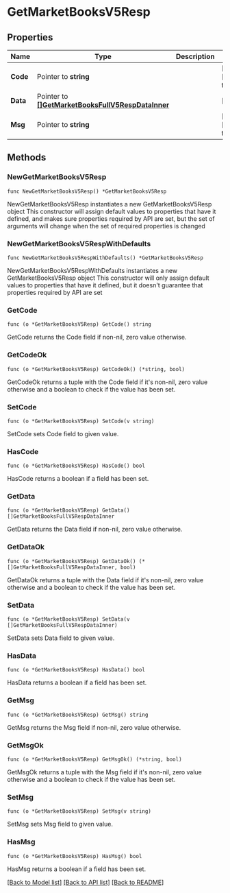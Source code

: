 # GetMarketBooksV5Resp

## Properties

Name | Type | Description | Notes
------------ | ------------- | ------------- | -------------
**Code** | Pointer to **string** |  | [optional] [default to ""]
**Data** | Pointer to [**[]GetMarketBooksFullV5RespDataInner**](GetMarketBooksFullV5RespDataInner.md) |  | [optional] 
**Msg** | Pointer to **string** |  | [optional] [default to ""]

## Methods

### NewGetMarketBooksV5Resp

`func NewGetMarketBooksV5Resp() *GetMarketBooksV5Resp`

NewGetMarketBooksV5Resp instantiates a new GetMarketBooksV5Resp object
This constructor will assign default values to properties that have it defined,
and makes sure properties required by API are set, but the set of arguments
will change when the set of required properties is changed

### NewGetMarketBooksV5RespWithDefaults

`func NewGetMarketBooksV5RespWithDefaults() *GetMarketBooksV5Resp`

NewGetMarketBooksV5RespWithDefaults instantiates a new GetMarketBooksV5Resp object
This constructor will only assign default values to properties that have it defined,
but it doesn't guarantee that properties required by API are set

### GetCode

`func (o *GetMarketBooksV5Resp) GetCode() string`

GetCode returns the Code field if non-nil, zero value otherwise.

### GetCodeOk

`func (o *GetMarketBooksV5Resp) GetCodeOk() (*string, bool)`

GetCodeOk returns a tuple with the Code field if it's non-nil, zero value otherwise
and a boolean to check if the value has been set.

### SetCode

`func (o *GetMarketBooksV5Resp) SetCode(v string)`

SetCode sets Code field to given value.

### HasCode

`func (o *GetMarketBooksV5Resp) HasCode() bool`

HasCode returns a boolean if a field has been set.

### GetData

`func (o *GetMarketBooksV5Resp) GetData() []GetMarketBooksFullV5RespDataInner`

GetData returns the Data field if non-nil, zero value otherwise.

### GetDataOk

`func (o *GetMarketBooksV5Resp) GetDataOk() (*[]GetMarketBooksFullV5RespDataInner, bool)`

GetDataOk returns a tuple with the Data field if it's non-nil, zero value otherwise
and a boolean to check if the value has been set.

### SetData

`func (o *GetMarketBooksV5Resp) SetData(v []GetMarketBooksFullV5RespDataInner)`

SetData sets Data field to given value.

### HasData

`func (o *GetMarketBooksV5Resp) HasData() bool`

HasData returns a boolean if a field has been set.

### GetMsg

`func (o *GetMarketBooksV5Resp) GetMsg() string`

GetMsg returns the Msg field if non-nil, zero value otherwise.

### GetMsgOk

`func (o *GetMarketBooksV5Resp) GetMsgOk() (*string, bool)`

GetMsgOk returns a tuple with the Msg field if it's non-nil, zero value otherwise
and a boolean to check if the value has been set.

### SetMsg

`func (o *GetMarketBooksV5Resp) SetMsg(v string)`

SetMsg sets Msg field to given value.

### HasMsg

`func (o *GetMarketBooksV5Resp) HasMsg() bool`

HasMsg returns a boolean if a field has been set.


[[Back to Model list]](../README.md#documentation-for-models) [[Back to API list]](../README.md#documentation-for-api-endpoints) [[Back to README]](../README.md)


